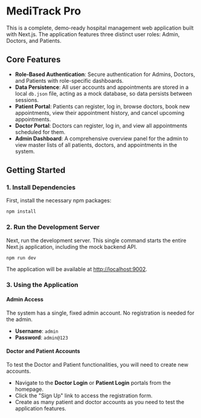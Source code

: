 
# MediTrack Pro

This is a complete, demo-ready hospital management web application built with Next.js. The application features three distinct user roles: Admin, Doctors, and Patients.

## Core Features

- **Role-Based Authentication**: Secure authentication for Admins, Doctors, and Patients with role-specific dashboards.
- **Data Persistence**: All user accounts and appointments are stored in a local `db.json` file, acting as a mock database, so data persists between sessions.
- **Patient Portal**: Patients can register, log in, browse doctors, book new appointments, view their appointment history, and cancel upcoming appointments.
- **Doctor Portal**: Doctors can register, log in, and view all appointments scheduled for them.
- **Admin Dashboard**: A comprehensive overview panel for the admin to view master lists of all patients, doctors, and appointments in the system.

## Getting Started

### 1. Install Dependencies

First, install the necessary npm packages:

```bash
npm install
```

### 2. Run the Development Server

Next, run the development server. This single command starts the entire Next.js application, including the mock backend API.

```bash
npm run dev
```

The application will be available at [http://localhost:9002](http://localhost:9002).

### 3. Using the Application

#### Admin Access

The system has a single, fixed admin account. No registration is needed for the admin.

- **Username**: `admin`
- **Password**: `admin@123`

#### Doctor and Patient Accounts

To test the Doctor and Patient functionalities, you will need to create new accounts.

- Navigate to the **Doctor Login** or **Patient Login** portals from the homepage.
- Click the "Sign Up" link to access the registration form.
- Create as many patient and doctor accounts as you need to test the application features.
